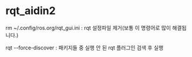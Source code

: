 # rqt_aidin2

rm ~/.config/ros.org/rqt_gui.ini   : rqt 설정파일 제거(보통 이 명령어로 많이 해결됩니다.)

rqt --force-discover  : 패키지들 중 실행 안 된 rqt 플러그인 검색 후 실행

